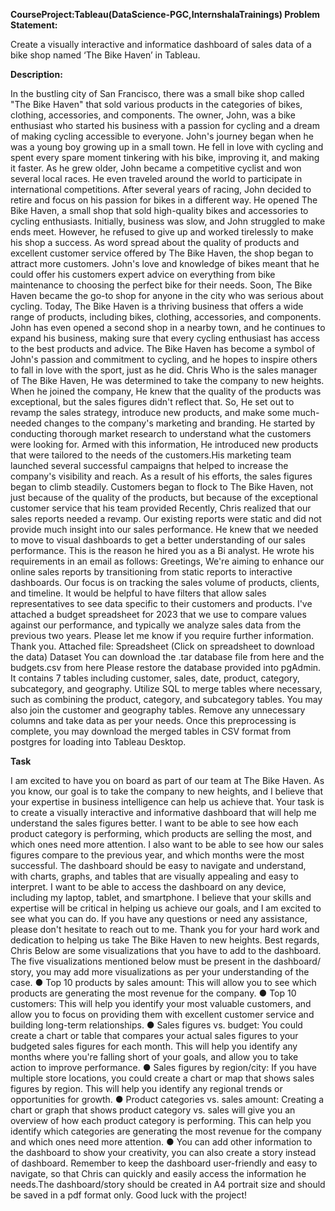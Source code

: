 **CourseProject:Tableau(DataScience-PGC,InternshalaTrainings)
Problem Statement:**

Create a visually interactive and informatice dashboard of sales data of a bike shop
named ‘The Bike Haven’ in Tableau.

**Description:**

In the bustling city of San Francisco, there was a small bike shop called "The Bike Haven" that
sold various products in the categories of bikes, clothing, accessories, and components. The
owner, John, was a bike enthusiast who started his business with a passion for cycling and a
dream of making cycling accessible to everyone.
John's journey began when he was a young boy growing up in a small town. He fell in love with
cycling and spent every spare moment tinkering with his bike, improving it, and making it faster.
As he grew older, John became a competitive cyclist and won several local races. He even
traveled around the world to participate in international competitions.
After several years of racing, John decided to retire and focus on his passion for bikes in a
different way. He opened The Bike Haven, a small shop that sold high-quality bikes and
accessories to cycling enthusiasts. Initially, business was slow, and John struggled to make
ends meet. However, he refused to give up and worked tirelessly to make his shop a success.
As word spread about the quality of products and excellent customer service offered by The
Bike Haven, the shop began to attract more customers. John's love and knowledge of bikes
meant that he could offer his customers expert advice on everything from bike maintenance to
choosing the perfect bike for their needs. Soon, The Bike Haven became the go-to shop for
anyone in the city who was serious about cycling.
Today, The Bike Haven is a thriving business that offers a wide range of products, including
bikes, clothing, accessories, and components. John has even opened a second shop in a
nearby town, and he continues to expand his business, making sure that every cycling
enthusiast has access to the best products and advice. The Bike Haven has become a symbol
of John's passion and commitment to cycling, and he hopes to inspire others to fall in love with
the sport, just as he did.
Chris Who is the sales manager of The Bike Haven, He was determined to take the company to
new heights. When he joined the company, He knew that the quality of the products was
exceptional, but the sales figures didn't reflect that. So, He set out to revamp the sales strategy,
introduce new products, and make some much-needed changes to the company's marketing
and branding.
He started by conducting thorough market research to understand what the customers were
looking for. Armed with this information, He introduced new products that were tailored to the
needs of the customers.His marketing team launched several successful campaigns that helped
to increase the company's visibility and reach. As a result of his efforts, the sales figures began
to climb steadily. Customers began to flock to The Bike Haven, not just because of the quality of
the products, but because of the exceptional customer service that his team provided
Recently, Chris realized that our sales reports needed a revamp. Our existing reports were static
and did not provide much insight into our sales performance. He knew that we needed to move
to visual dashboards to get a better understanding of our sales performance. This is the reason
he hired you as a Bi analyst.
He wrote his requirements in an email as follows:
Greetings,
We're aiming to enhance our online sales reports by transitioning from static reports to
interactive dashboards. Our focus is on tracking the sales volume of products, clients, and
timeline. It would be helpful to have filters that allow sales representatives to see data specific to
their customers and products. I've attached a budget spreadsheet for 2023 that we use to
compare values against our performance, and typically we analyze sales data from the previous
two years. Please let me know if you require further information.
Thank you.
Attached file: Spreadsheet (Click on spreadsheet to download the data)
Dataset
You can download the .tar database file from here and the budgets.csv from here
Please restore the database provided into pgAdmin. It contains 7 tables including customer,
sales, date, product, category, subcategory, and geography. Utilize SQL to merge tables where
necessary, such as combining the product, category, and subcategory tables. You may also join
the customer and geography tables. Remove any unnecessary columns and take data as per
your needs. Once this preprocessing is complete, you may download the merged tables in CSV
format from postgres for loading into Tableau Desktop.

**Task**

I am excited to have you on board as part of our team at The Bike Haven. As you know, our
goal is to take the company to new heights, and I believe that your expertise in business
intelligence can help us achieve that.
Your task is to create a visually interactive and informative dashboard that will help me
understand the sales figures better. I want to be able to see how each product category is
performing, which products are selling the most, and which ones need more attention. I also
want to be able to see how our sales figures compare to the previous year, and which months
were the most successful.
The dashboard should be easy to navigate and understand, with charts, graphs, and tables that
are visually appealing and easy to interpret. I want to be able to access the dashboard on any
device, including my laptop, tablet, and smartphone.
I believe that your skills and expertise will be critical in helping us achieve our goals, and I am
excited to see what you can do. If you have any questions or need any assistance, please don't
hesitate to reach out to me.
Thank you for your hard work and dedication to helping us take The Bike Haven to new heights.
Best regards,
Chris
Below are some visualizations that you have to add to the dashboard. The five visualizations
mentioned below must be present in the dashboard/ story, you may add more visualizations as
per your understanding of the case.
● Top 10 products by sales amount: This will allow you to see which products are
generating the most revenue for the company.
● Top 10 customers: This will help you identify your most valuable customers, and allow
you to focus on providing them with excellent customer service and building long-term
relationships.
● Sales figures vs. budget: You could create a chart or table that compares your actual
sales figures to your budgeted sales figures for each month. This will help you identify
any months where you're falling short of your goals, and allow you to take action to
improve performance.
● Sales figures by region/city: If you have multiple store locations, you could create a
chart or map that shows sales figures by region. This will help you identify any regional
trends or opportunities for growth.
● Product categories vs. sales amount: Creating a chart or graph that shows product
category vs. sales will give you an overview of how each product category is performing.
This can help you identify which categories are generating the most revenue for the
company and which ones need more attention.
● You can add other information to the dashboard to show your creativity, you can also
create a story instead of dashboard.
Remember to keep the dashboard user-friendly and easy to navigate, so that Chris can quickly
and easily access the information he needs.The dashboard/story should be created in A4
portrait size and should be saved in a pdf format only. Good luck with the project!
